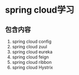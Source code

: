# spring cloud学习
## 包含内容
1. spring cloud config
2. spring cloud zuul
3. spring cloud eureka
4. spring cloud feign
5. spring cloud ribbon
6. spring cloud Hystrix
